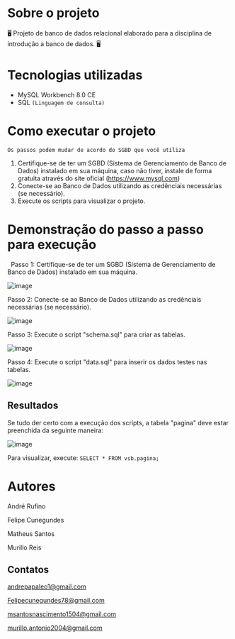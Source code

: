 # Sobre o projeto

🖥️ Projeto de banco de dados relacional elaborado para a disciplina de introdução a banco de dados. 🖥️

# Tecnologias utilizadas

- MySQL Workbench 8.0 CE
- SQL ```(Linguagem de consulta)```


# Como executar o projeto

```Os passos podem mudar de acordo do SGBD que você utiliza```

1. Certifique-se de ter um SGBD (Sistema de Gerenciamento de Banco de Dados) instalado em sua máquina, caso não tiver, instale de forma gratuita através do site oficial (https://www.mysql.com)
2. Conecte-se ao Banco de Dados utilizando as credênciais necessárias (se necessário).
3. Execute os scripts para visualizar o projeto.

# Demonstração do passo a passo para execução
‎‎ 
‎
Passo 1: Certifique-se de ter um SGBD (Sistema de Gerenciamento de Banco de Dados) instalado em sua máquina.

![image](https://github.com/MurilloReis/ProjetoExtensao/assets/133406093/509f9c9b-7b79-45cb-80c7-7667419bb6b5)


Passo 2: Conecte-se ao Banco de Dados utilizando as credênciais necessárias (se necessário).

![image](https://github.com/MurilloReis/ProjetoExtensao/assets/133406093/80e5d4fd-10f7-4aa6-8a59-719633d4a2e2)


Passo 3: Execute o script "schema.sql" para criar as tabelas.

![image](https://github.com/MurilloReis/ProjetoExtensao/assets/133406093/afe77ad8-0026-4d45-90f1-46b9fef3b565)

Passo 4: Execute o script "data.sql" para inserir os dados testes nas tabelas.

![image](https://github.com/MurilloReis/ProjetoExtensao/assets/133406093/91c7e376-a243-46d0-85f0-cf7f4ee34b45)

## Resultados

Se tudo der certo com a execução dos scripts, a tabela "pagina" deve estar preenchida da seguinte maneira:

![image](https://github.com/MurilloReis/ProjetoExtensao/assets/133406093/44747ad3-3900-4ff0-b96f-a59c55368c7e)

Para visualizar, execute: ```SELECT * FROM vsb.pagina;```



# Autores

André Rufino

Felipe Cunegundes

Matheus Santos

Murillo Reis


## Contatos

andrepapaleo1@gmail.com

Felipecunegundes78@gmail.com

msantosnascimento1504@gmail.com

murillo.antonio2004@gmail.com
